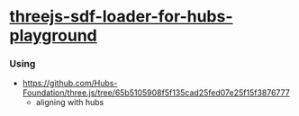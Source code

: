 [threejs-sdf-loader-for-hubs-playground](https://dirkarnez.github.io/threejs-sdf-loader-for-hubs-playground)
====================================================================

### Using
- https://github.com/Hubs-Foundation/three.js/tree/65b5105908f5f135cad25fed07e25f15f3876777
    - aligning with hubs
